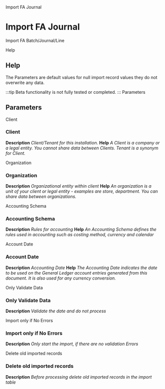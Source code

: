 
Import FA Journal
# Import FA Journal


Import FA Batch/Journal/Line

Help
## Help

The Parameters are default values for null import record values they do not overwrite any data.

:::tip
Beta functionality is not fully tested or completed.
:::
Parameters
## Parameters


Client
### Client

**Description**
 *Client/Tenant for this installation.*
**Help**
 *A Client is a company or a legal entity. You cannot share data between Clients. Tenant is a synonym for Client.*

Organization
### Organization

**Description**
 *Organizational entity within client*
**Help**
 *An organization is a unit of your client or legal entity - examples are store, department. You can share data between organizations.*

Accounting Schema
### Accounting Schema

**Description**
 *Rules for accounting*
**Help**
 *An Accounting Schema defines the rules used in accounting such as costing method, currency and calendar*

Account Date
### Account Date

**Description**
 *Accounting Date*
**Help**
 *The Accounting Date indicates the date to be used on the General Ledger account entries generated from this document. It is also used for any currency conversion.*

Only Validate Data
### Only Validate Data

**Description**
 *Validate the date and do not process*

Import only if No Errors
### Import only if No Errors

**Description**
 *Only start the import, if there are no validation Errors*

Delete old imported records
### Delete old imported records

**Description**
 *Before processing delete old imported records in the import table*
